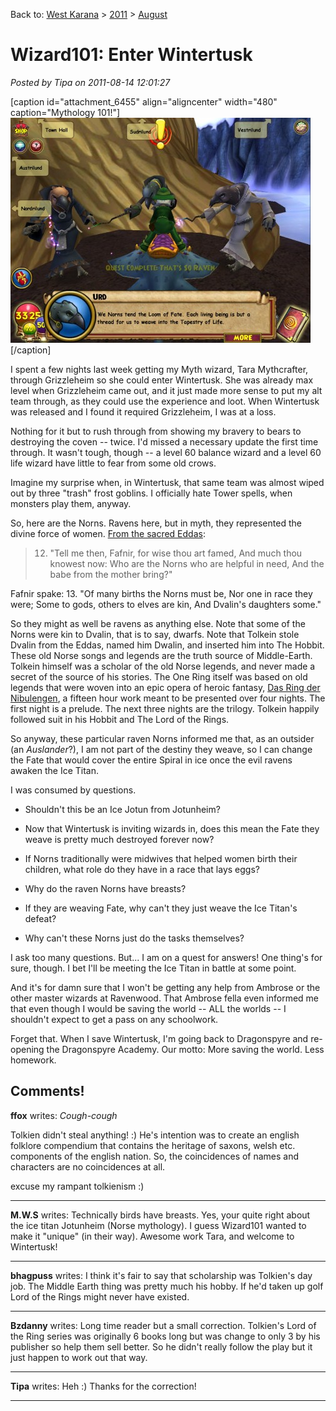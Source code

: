 Back to: [West Karana](/posts/westkarana.md) > [2011](/posts/2011/westkarana.md) > [August](./westkarana.md)
# Wizard101: Enter Wintertusk

*Posted by Tipa on 2011-08-14 12:01:27*

[caption id="attachment\_6455" align="aligncenter" width="480" caption="Mythology 101!"][![](../../../uploads/2011/08/WizardGraphicalClient-2011-08-14-10-54-41-14-480x360.jpg "Mythology 101!")](../../../uploads/2011/08/WizardGraphicalClient-2011-08-14-10-54-41-14.jpg)[/caption]

I spent a few nights last week getting my Myth wizard, Tara Mythcrafter, through Grizzleheim so she could enter Wintertusk. She was already max level when Grizzleheim came out, and it just made more sense to put my alt team through, as they could use the experience and loot. When Wintertusk was released and I found it required Grizzleheim, I was at a loss.

Nothing for it but to rush through from showing my bravery to bears to destroying the coven -- twice. I'd missed a necessary update the first time through. It wasn't tough, though -- a level 60 balance wizard and a level 60 life wizard have little to fear from some old crows.

Imagine my surprise when, in Wintertusk, that same team was almost wiped out by three "trash" frost goblins. I officially hate Tower spells, when monsters play them, anyway.

So, here are the Norns. Ravens here, but in myth, they represented the divine force of women. [From the sacred Eddas](http://en.wikipedia.org/wiki/Norns):


> 12. "Tell me then, Fafnir,
for wise thou art famed,
And much thou knowest now:
Who are the Norns
who are helpful in need,
And the babe from the mother bring?"

Fafnir spake:
13. "Of many births
the Norns must be,
Nor one in race they were;
Some to gods, others
to elves are kin,
And Dvalin's daughters some."



So they might as well be ravens as anything else. Note that some of the Norns were kin to Dvalin, that is to say, dwarfs. Note that Tolkein stole Dvalin from the Eddas, named him Dwalin, and inserted him into The Hobbit. These old Norse songs and legends are the truth source of Middle-Earth. Tolkein himself was a scholar of the old Norse legends, and never made a secret of the source of his stories. The One Ring itself was based on old legends that were woven into an epic opera of heroic fantasy, [Das Ring der Nibulengen](http://en.wikipedia.org/wiki/Der_Ring_des_Nibelungen), a fifteen hour work meant to be presented over four nights. The first night is a prelude. The next three nights are the trilogy. Tolkein happily followed suit in his Hobbit and The Lord of the Rings.

So anyway, these particular raven Norns informed me that, as an outsider (an *Auslander*?), I am not part of the destiny they weave, so I can change the Fate that would cover the entire Spiral in ice once the evil ravens awaken the Ice Titan.

I was consumed by questions.


 * Shouldn't this be an Ice Jotun from Jotunheim?

 * Now that Wintertusk is inviting wizards in, does this mean the Fate they weave is pretty much destroyed forever now?

 * If Norns traditionally were midwives that helped women birth their children, what role do they have in a race that lays eggs?

 * Why do the raven Norns have breasts?

 * If they are weaving Fate, why can't they just weave the Ice Titan's defeat?

 * Why can't these Norns just do the tasks themselves?




I ask too many questions. But... I am on a quest for answers! One thing's for sure, though. I bet I'll be meeting the Ice Titan in battle at some point.

And it's for damn sure that I won't be getting any help from Ambrose or the other master wizards at Ravenwood. That Ambrose fella even informed me that even though I would be saving the world -- ALL the worlds -- I shouldn't expect to get a pass on any schoolwork.

Forget that. When I save Wintertusk, I'm going back to Dragonspyre and re-opening the Dragonspyre Academy. Our motto: More saving the world. Less homework.

## Comments!

**ffox** writes: *Cough-cough*

Tolkien didn't steal anything! :)
He's intention was to create an english folklore compendium that contains the heritage of saxons, welsh etc. components of the english nation. 
So, the coincidences of names and characters are no coincidences at all.

excuse my rampant tolkienism :)

---

**M.W.S** writes: Technically birds have breasts. Yes, your quite right about the ice titan Jotunheim (Norse mythology). I guess Wizard101 wanted to make it "unique" (in their way). Awesome work Tara, and welcome to Wintertusk!

---

**bhagpuss** writes: I think it's fair to say that scholarship was Tolkien's day job. The Middle Earth thing was pretty much his hobby. If he'd taken up golf Lord of the Rings might never have existed.

---

**Bzdanny** writes: Long time reader but a small correction. Tolkien's Lord of the Ring series was originally 6 books long but was change to only 3 by his publisher so help them sell better. So he didn't really follow the play but it just happen to work out that way.

---

**Tipa** writes: Heh :) Thanks for the correction!

---

